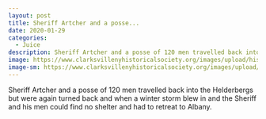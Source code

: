 ```yaml
---
layout: post
title: Sheriff Artcher and a posse...
date: 2020-01-29
categories: 
  - Juice
description: Sheriff Artcher and a posse of 120 men travelled back into the Helderbergs but were again turned back and when a winter storm blew in and the Sheriff and his men could find no shelter and had to retreat to Albany.
image: https://www.clarksvillenyhistoricalsociety.org/images/upload/historic-places/BattleOfClarksville1024.jpg
image-sm: https://www.clarksvillenyhistoricalsociety.org/images/upload/historic-places/BattleOfClarksville1024.jpg
---
```

Sheriff Artcher and a posse of 120 men travelled back into the Helderbergs but were again turned back and when a winter storm blew in and the Sheriff and his men could find no shelter and had to retreat to Albany.
